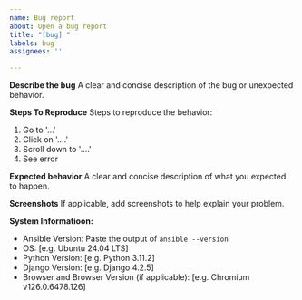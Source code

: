 ```yaml
---
name: Bug report
about: Open a bug report
title: "[bug] "
labels: bug
assignees: ''

---
```


**Describe the bug**
A clear and concise description of the bug or unexpected behavior.

**Steps To Reproduce**
Steps to reproduce the behavior:
1. Go to '...'
2. Click on '....'
3. Scroll down to '....'
4. See error

**Expected behavior**
A clear and concise description of what you expected to happen.

**Screenshots**
If applicable, add screenshots to help explain your problem.

**System Informatioon:**
 - Ansible Version: Paste the output of `ansible --version`
 - OS: [e.g. Ubuntu 24.04 LTS]
 - Python Version: [e.g. Python 3.11.2]
 - Django Version: [e.g. Django 4.2.5]
 - Browser and Browser Version (if applicable): [e.g. Chromium v126.0.6478.126]
